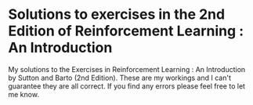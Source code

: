 # Solutions to exercises in the 2nd Edition of Reinforcement Learning : An Introduction
My solutions to the Exercises in Reinforcement Learning : An Introduction by Sutton and Barto (2nd Edition). These are my workings and I can't guarantee they are all correct.
If you find any errors please feel free to let me know.
